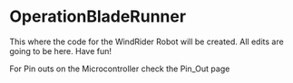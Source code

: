 # OperationBladeRunner
This where the code for the WindRider Robot will be created. All edits are going to be here. Have fun!

For Pin outs on the Microcontroller check the Pin_Out page
